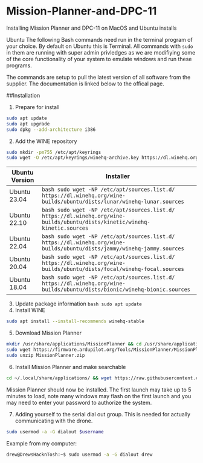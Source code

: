 # Mission-Planner-and-DPC-11

Installing Mission Planner and DPC-11 on MacOS and Ubuntu installs

Ubuntu
The following Bash commands need run in the terminal program of your choice. 
By default on Ubuntu this is Terminal. All commands with ```sudo``` in them are running with super admin privledges as we are modifiying some of the core functionality of your system to emulate windows and run these programs. 

The commands are setup to pull the latest version of all software from the supplier. The documentation is linked below to the offical page. 

##Installation

1. Prepare for install

```bash
sudo apt update
sudo apt upgrade
sudo dpkg --add-architecture i386
```

2. Add the WINE repository

```bash
sudo mkdir -pm755 /etc/apt/keyrings  
sudo wget -O /etc/apt/keyrings/winehq-archive.key https://dl.winehq.org/wine-builds/winehq.key
```

| Ubuntu Version  | Installer |
| ------------- | ------------- |
| Ubuntu 23.04  | `bash sudo wget -NP /etc/apt/sources.list.d/ https://dl.winehq.org/wine-builds/ubuntu/dists/lunar/winehq-lunar.sources`  |
| Ubuntu 22.10  | `bash sudo wget -NP /etc/apt/sources.list.d/ https://dl.winehq.org/wine-builds/ubuntu/dists/kinetic/winehq-kinetic.sources`|
| Ubuntu 22.04  | `bash sudo wget -NP /etc/apt/sources.list.d/ https://dl.winehq.org/wine-builds/ubuntu/dists/jammy/winehq-jammy.sources `  |
| Ubuntu 20.04  | `bash sudo wget -NP /etc/apt/sources.list.d/ https://dl.winehq.org/wine-builds/ubuntu/dists/focal/winehq-focal.sources ` |
| Ubuntu 18.04  | `bash sudo wget -NP /etc/apt/sources.list.d/ https://dl.winehq.org/wine-builds/ubuntu/dists/bionic/winehq-bionic.sources ` |

3. Update package information
   `bash
   sudo apt update
   `
4. Install WINE

```bash
sudo apt install --install-recommends winehq-stable
```

5. Download Mission Planner

```bash
mkdir /usr/share/applications/MissionPlanner && cd /usr/share/applications/MissionPlanner
sudo wget https://firmware.ardupilot.org/Tools/MissionPlanner/MissionPlanner-stable.zip
sudo unzip MissionPlanner.zip
```

6. Install Mission Planner and make searchable

```bash
cd ~/.local/share/applications/ && wget https://raw.githubusercontent.com/Direxfire/Mission-Planner-and-DPC-11-/main/MissionPlanner/MissionPlanner.desktop
```

Mission Planner should now be installed. The first launch may take up to 5 minutes to load, note many windows may flash on the first launch and you may need to enter your password to authorize the system.

7. Adding yourself to the serial dial out group. This is needed for actually communicating with the drone.  
```bash
sudo usermod -a -G dialout $username
```
Example from my computer:
```bash
drew@DrewsHacknTosh:~$ sudo usermod -a -G dialout drew
```


